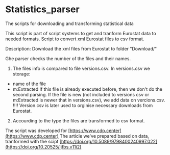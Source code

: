 # Statistics_parser
The scripts for downloading and transforming statistical data

This script is part of script systems to get and tranform Eurostat data to needed formats.
Script to convert xml Eurostat files to csv format.

Description:
Download the xml files from Eurostat to folder "Download/"

Ghe parser checks the number of the files and their names.
1) The files info is compared to file versions.csv.
In versions.csv we storage:
- name of the file
- m:Extracted 
If this file is already executed before, then we don't do the second parsing.
If the file is new (not included to versions csv or m:Extracted  is newer that in versions.csv), we add data on vercions.csv.
!!!! Version.csv is later used to orginise necessary downloads from Eurostat.

2) Accourding to the type the files are transformed to csv format.

The script was developed for [https://www.cdp.center](https://www.cdp.center)
The article we've prepared based on data, tranformed with the scipt [https://doi.org/10.5089/9798400240997.022](https://doi.org/10.20525/ijfbs.v11i2)
